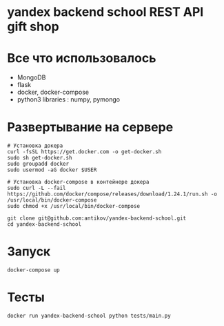 # yandex backend school REST API gift shop

# Все что использовалось
- MongoDB
- flask
- docker, docker-compose
- python3 libraries : numpy, pymongo
# Развертывание на сервере
```
# Установка докера
curl -fsSL https://get.docker.com -o get-docker.sh
sudo sh get-docker.sh
sudo groupadd docker
sudo usermod -aG docker $USER

# Установка docker-compose в контейнере докера
sudo curl -L --fail https://github.com/docker/compose/releases/download/1.24.1/run.sh -o /usr/local/bin/docker-compose
sudo chmod +x /usr/local/bin/docker-compose

git clone git@github.com:antikov/yandex-backend-school.git
cd yandex-backend-school
```

# Запуск
```
docker-compose up
```
# Тесты
```
docker run yandex-backend-school python tests/main.py
```